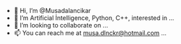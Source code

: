 - 👋 Hi, I’m @Musadalancikar
- 👀 I’m Artificial İntelligence, Python, C++, interested in ...
- 💞️ I’m looking to collaborate on ...
- 📫 You can reach me at musa.dlnckr@hotmail.com ...

<!---
Musadalancikar/Musadalancikar is a ✨ special ✨ repository because its `README.md` (this file) appears on your GitHub profile.
You can click the Preview link to take a look at your changes.
--->
